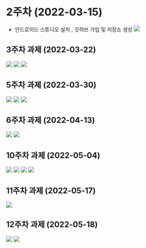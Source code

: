 # 2주차 (2022-03-15)
 - 안드로이드 스튜디오 설치 , 깃허브 가입 및 저장소 생성
<img width="" height="" src="./pic/2st.png.png"></img>

## 3주차 과제 (2022-03-22)
<img width="" height="" src="./pic/3주차_네이버 .png"></img>
<img width="" height="" src="./pic/3주차_메인 .png"></img>
<img width="" height="" src="./pic/3주차_전화 .png"></img>

## 5주차 과제 (2022-03-30)
<img width="" height="" src="./pic/스크린샷(93).png"></img>
<img width="" height="" src="./pic/스크린샷(94).png"></img>
<img width="" height="" src="./pic/스크린샷(96).png"></img>

## 6주차 과제 (2022-04-13)
<img width="" height="" src="./pic/스크린샷(101).png"></img>
<img width="" height="" src="./pic/스크린샷(100).png"></img>

## 10주차 과제 (2022-05-04)
<img width="" height="" src="./pic/0516_21173052_우명지_실습과제 (2).png"></img>
<img width="" height="" src="./pic/0516_21173052_과제(1).png"></img>
<img width="" height="" src="./pic/0516_21173052_과제(2).png"></img>
<img width="" height="" src="./pic/0516_21173052_과제(3).png"></img>

## 11주차 과제 (2022-05-17)
<img width="" height="" src="./pic/스크린샷(3).png"></img>

## 12주차 과제 (2022-05-18)
<img width="" height="" src="./pic/0526.png"></img>
<img width="" height="" src="./pic/0526 (2).png"></img>
